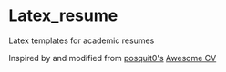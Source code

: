# Latex_resume
Latex templates for academic resumes

Inspired by and modified from [posquit0's](https://github.com/posquit0) [Awesome CV](https://github.com/posquit0/Awesome-CV)
